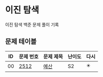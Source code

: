 # 이진 탐색 <Binary Search>
이진 탐색 백준 문제 풀이 기록
## 문제 테이블
| ID | 문제 번호                                         | 문제 제목                                                                                | 난이도 | 다시 |
|----|-----------------------------------------------|--------------------------------------------------------------------------------------|-----|----|
| 00 | [2512](https://www.acmicpc.net/problem/2512) | [예산](https://github.com/MillPRE/Baekjoon-Algorithm/blob/master/greedy/2512/main.py) | S2  | ✴️ |
